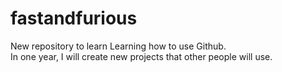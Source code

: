 # fastandfurious
New repository to learn
Learning how to use Github.  
In one year, I will create new projects that other people will use.
